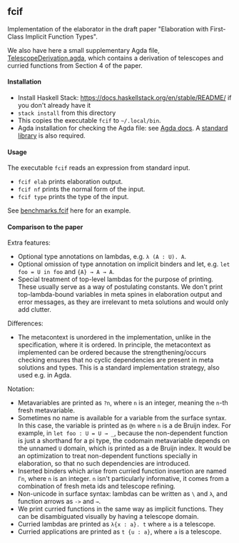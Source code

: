 ## fcif

Implementation of the elaborator in the draft paper "Elaboration with
First-Class Implicit Function Types".

We also have here a small supplementary Agda file,
[TelescopeDerivation.agda](TelescopeDerivation.agda), which contains a derivation
of telescopes and curried functions from Section 4 of the paper.

#### Installation

- Install Haskell Stack: https://docs.haskellstack.org/en/stable/README/ if you don't already have it
- `stack install` from this directory
- This copies the executable `fcif` to `~/.local/bin`.
- Agda installation for checking the Agda file: see [Agda
  docs](https://agda.readthedocs.io/en/v2.6.0.1/getting-started/installation.html). A
  [standard library](https://github.com/agda/agda-stdlib) is also required.

#### Usage

The executable `fcif` reads an expression from standard input.

- `fcif elab` prints elaboration output.
- `fcif nf` prints the normal form of the input.
- `fcif type` prints the type of the input.

See [benchmarks.fcif](benchmarks.fcif) here for an example.

#### Comparison to the paper

Extra features:
- Optional type annotations on lambdas, e.g. `λ (A : U). A`.
- Optional omission of type annotation on implicit binders and let,
   e.g. `let foo = U in foo` and `{A} → A → A`.
- Special treatment of top-level lambdas for the purpose of printing. These
  usually serve as a way of postulating constants. We don't print
  top-lambda-bound variables in meta spines in elaboration output and error
  messages, as they are irrelevant to meta solutions and would only add clutter.

Differences:
- The metacontext is unordered in the implementation, unlike in the
  specification, where it is ordered. In principle, the metacontext as
  implemented can be ordered because the strengthening/occurs checking ensures
  that no cyclic dependencies are present in meta solutions and types.  This is
  a standard implementation strategy, also used e.g. in Agda.

Notation:
- Metavariables are printed as `?n`, where `n` is an integer, meaning
  the `n`-th fresh metavariable.
- Sometimes no name is available for a variable from the surface syntax. In this
  case, the variable is printed as `@n` where `n` is a de Bruijn index. For example,
  in `let foo : U = U → _`, because the non-dependent function is just a shorthand for
  a pi type, the codomain metavariable depends on the unnamed `U` domain, which is printed 
  as a de Bruijn index. It would be an optimization
  to treat non-dependent functions specially in elaboration, so that no such dependencies are introduced.
- Inserted binders which arise from curried function insertion are named `Γn`,
  where `n` is an integer. `n` isn't particularly informative, it comes from a
  combination of fresh meta ids and telescope refining.
- Non-unicode in surface syntax: lambdas can be written as
  `\` and `λ`, and function arrows as `->` and `→`.
- We print curried functions in the same way as implicit functions. They can be
  disambiguated visually by having a telescope domain.
- Curried lambdas are printed as `λ{x : a}. t` where `a` is a telescope.
- Curried applications are printed as `t {u : a}`, where `a` is a telescope.
